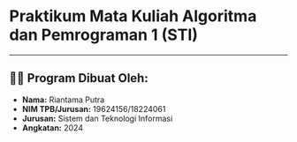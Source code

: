 # Praktikum Mata Kuliah Algoritma dan Pemrograman 1 (STI)
---
## 🙋‍♂️ Program Dibuat Oleh:
   - **Nama:** Riantama Putra
   - **NIM TPB/Jurusan:** 19624156/18224061
   - **Jurusan:** Sistem dan Teknologi Informasi
   - **Angkatan:** 2024
